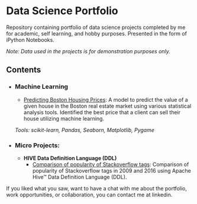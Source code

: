 # Data Science Portfolio
Repository containing portfolio of data science projects completed by me for academic, self learning, and hobby purposes. Presented in the form of iPython Notebooks.

_Note: Data used in the projects is for demonstration purposes only._

## Contents

- ### Machine Learning

	- [Predicting Boston Housing Prices](https://github.com/lsirse/Data-Science-Portfolio/tree/master/boston_housing): A model to predict the value of a given house in the Boston real estate market using various statistical analysis tools. Identified the best price that a client can sell their house utilizing machine learning.

	_Tools: scikit-learn, Pandas, Seaborn, Matplotlib, Pygame_ 

	

- ### Micro Projects: 

	- __HIVE Data Definition Language (DDL)__
		- [Comparison of popularity of Stackoverflow tags](https://github.com/lsirse/Data-Science-Portfolio/tree/master/Micro%20Projects/Stackoverflow_tag_popularity-Hive%20DDL): Comparison of popularity of Stackoverflow tags in 2009 and 2016 using Apache Hive™ Data Definition Language (DDL).

If you liked what you saw, want to have a chat with me about the portfolio, work opportunities, or collaboration, you can contact me at linkedin. 
